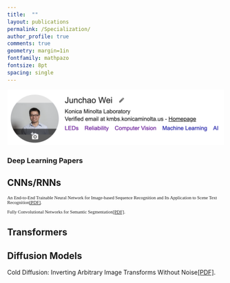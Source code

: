 ```yaml
---
title:  ""
layout: publications
permalink: /Specialization/
author_profile: true
comments: true
geometry: margin=1in
fontfamily: mathpazo
fontsize: 8pt
spacing: single
---
```


[<img src="https://raw.githubusercontent.com/jzw0025/jzw0025.github.io/main/_imgs/google-scholar.png">](https://scholar.google.com/citations?user=7sJEXqMAAAAJ&hl=en)

### Deep Learning Papers
## CNNs/RNNs
<span style="font-family:Times New Roman; font-size:0.75em;">
<body>
<p>An End-to-End Trainable Neural Network for Image-based Sequence Recognition and Its Application to Scene Text Recognition<a href="https://docs.google.com/viewer?url=https://raw.githubusercontent.com/jzw0025/jzw0025.github.io/main/_pdfs/refs/CRNN.pdf">[PDF]</a>.</p>
</body>
<body>
<p>Fully Convolutional Networks for Semantic Segmentation<a href="https://docs.google.com/viewer?url=https://raw.githubusercontent.com/jzw0025/jzw0025.github.io/main/_pdfs/refs/FCN.pdf">[PDF]</a>.</p>
</body>
</span>

## Transformers

## Diffusion Models
<body>
<p>Cold Diffusion: Inverting Arbitrary Image Transforms Without Noise<a href="https://docs.google.com/viewer?url=https://raw.githubusercontent.com/jzw0025/jzw0025.github.io/main/_pdfs/refs/Cold Diffusion- Inverting Arbitrary Image Transforms Without Noise.pdf">[PDF]</a>.</p>
</body>
